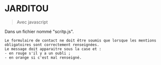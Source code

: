 # **JARDITOU**

> Avec javascript

Dans un fichier nommé "scritp.js".

    Le formulaire de contact ne doit être soumis que lorsque les mentions obligatoires sont correctement renseignées.
    Le message doit apparaitre sous la case et :
    - en rouge s'il y a un oubli ;
    - en orange si c'est mal renseigné.

